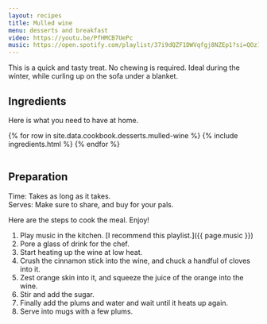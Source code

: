 ```yaml
---
layout: recipes
title: Mulled wine
menu: desserts and breakfast
video: https://youtu.be/PfHMCB7UePc
music: https://open.spotify.com/playlist/37i9dQZF1DWVqfgj8NZEp1?si=QOz1ujfjQrqSR6yTeP6OIg
---
```


This is a quick and tasty treat. No chewing is required. Ideal during the winter, while curling up on the sofa under a blanket.

## Ingredients

Here is what you need to have at home.

<table>
  {% for row  in site.data.cookbook.desserts.mulled-wine %}
{% include ingredients.html %}
  {% endfor %}
</table>

## Preparation

Time: Takes as long as it takes.  
Serves: Make sure to share, and buy for your pals.

Here are the steps to cook the meal. Enjoy!

1. Play music in the kitchen. [I recommend this playlist.]({{ page.music }})
2. Pore a glass of drink for the chef.
3. Start heating up the wine at low heat.
4. Crush the cinnamon stick into the wine, and chuck a handful of cloves into it.
5. Zest orange skin into it, and squeeze the juice of the orange into the wine.
6. Stir and add the sugar.
7. Finally add the plums and water and wait until it heats up again.
8. Serve into mugs with a few plums.